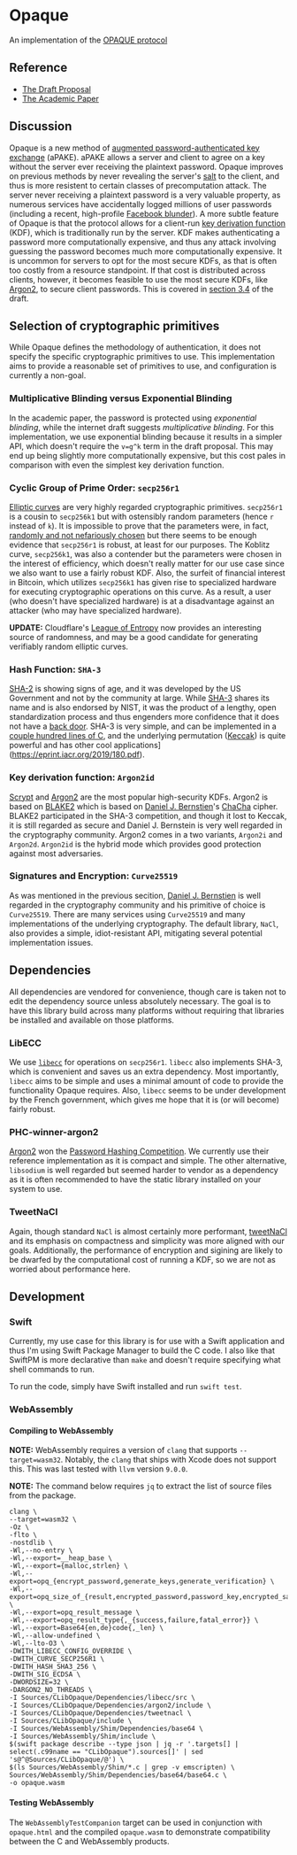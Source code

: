 # Opaque 

An implementation of the [OPAQUE protocol](https://tools.ietf.org/html/draft-krawczyk-cfrg-opaque-00)

## Reference

* [The Draft Proposal](https://tools.ietf.org/html/draft-krawczyk-cfrg-opaque-00)
* [The Academic Paper](https://eprint.iacr.org/2018/163.pdf)

## Discussion

Opaque is a new method of [augmented password-authenticated key exchange](https://en.wikipedia.org/wiki/Password-authenticated_key_agreement) (aPAKE). aPAKE allows a server and client to agree on a key without the server ever receiving the plaintext password. Opaque improves on previous methods by never revealing the server's [salt](https://en.wikipedia.org/wiki/Salt_(cryptography)) to the client, and thus is more resistent to certain classes of precomputation attack. The server never receiving a plaintext password is a very valuable property, as numerous services have accidentally logged millions of user passwords (including a recent, high-profile [Facebook blunder](https://krebsonsecurity.com/2019/03/facebook-stored-hundreds-of-millions-of-user-passwords-in-plain-text-for-years/)).
A more subtle feature of Opaque is that the protocol allows for a client-run [key derivation function](https://en.wikipedia.org/wiki/Key_derivation_function) (KDF), which is traditionally run by the server. KDF makes authenticating a password more computationally expensive, and thus any attack involving guessing the password becomes much more computationally expensive. It is uncommon for servers to opt for the most secure KDFs, as that is often too costly from a resource standpoint. If that cost is distributed across clients, however, it becomes feasible to use the most secure KDFs, like [Argon2](https://en.wikipedia.org/wiki/Argon2), to secure client passwords. This is covered in [section 3.4](https://tools.ietf.org/html/draft-krawczyk-cfrg-opaque-00#section-3.4) of the draft.

## Selection of cryptographic primitives

While Opaque defines the methodology of authentication, it does not specify the specific cryptographic primitives to use. This implementation aims to provide a reasonable set of primitives to use, and configuration is currently a non-goal.

### Multiplicative Blinding versus Exponential Blinding

In the academic paper, the password is protected using _exponential blinding_, while the internet draft suggests _multiplicative blinding_. For this implementation, we use exponential blinding because it results in a simpler API, which doesn't require the `v=g^k` term in the draft proposal. This may end up being slightly more computationally expensive, but this cost pales in comparison with even the simplest key derivation function.

### Cyclic Group of Prime Order: `secp256r1`

[Elliptic curves](https://en.wikipedia.org/wiki/Elliptic-curve_cryptography) are very highly regarded cryptographic primitives. `secp256r1` is a cousin to `secp256k1` but with ostensibly random parameters (hence `r` instead of `k`). It is impossible to prove that the parameters were, in fact, [randomly and not nefariously chosen](https://crypto.stackexchange.com/questions/18965/is-secp256r1-more-secure-than-secp256k1) but there seems to be enough evidence that `secp256r1` is robust, at least for our purposes. The Koblitz curve, `secp256k1`, was also a contender but the parameters were chosen in the interest of efficiency, which doesn't really matter for our use case since we also want to use a fairly robust KDF. Also, the surfeit of financial interest in Bitcoin, which utilizes `secp256k1` has given rise to specialized hardware for executing cryptographic operations on this curve. As a result, a user (who doesn't have specialized hardware) is at a disadvantage against an attacker (who may have specialized hardware).

**UPDATE:** Cloudflare's [League of Entropy](https://www.cloudflare.com/leagueofentropy/) now provides an interesting source of randomness, and may be a good candidate for generating verifiably random elliptic curves.

### Hash Function: `SHA-3`

[SHA-2](https://en.wikipedia.org/wiki/SHA-2) is showing signs of age, and it was developed by the US Government and not by the community at large. While [SHA-3](https://en.wikipedia.org/wiki/SHA-3) shares its name and is also endorsed by NIST, it was the product of a lengthy, open standardization process and thus engenders more confidence that it does not have a [back door](https://en.wikipedia.org/wiki/Backdoor_(computing)). SHA-3 is very simple, and can be implemented in a [couple hundred lines of C](https://github.com/mjosaarinen/tiny_sha3/blob/master/sha3.c), and the underlying permutation ([Keccak](https://keccak.team)) is quite powerful and has other cool applications](https://eprint.iacr.org/2019/180.pdf).

### Key derivation function: `Argon2id`

[Scrypt](https://en.wikipedia.org/wiki/Scrypt) and [Argon2](https://en.wikipedia.org/wiki/Argon2) are the most popular high-security KDFs. Argon2 is based on [BLAKE2](https://en.wikipedia.org/wiki/BLAKE_(hash_function)#BLAKE2) which is based on [Daniel J. Bernstien](https://en.wikipedia.org/wiki/Daniel_J._Bernstein)'s [ChaCha](https://en.wikipedia.org/wiki/Salsa20#ChaCha_variant) cipher. BLAKE2 participated in the SHA-3 competition, and though it lost to Keccak, it is still regarded as secure and Daniel J. Bernstein is very well regarded in the cryptography community.
Argon2 comes in a two variants, `Argon2i` and `Argon2d`. `Argon2id` is the hybrid mode which provides good protection against most adversaries. 

### Signatures and Encryption: `Curve25519`

As was mentioned in the previous secition, [Daniel J. Bernstien](https://en.wikipedia.org/wiki/Daniel_J._Bernstein) is well regarded in the cryptography community and his primitive of choice is `Curve25519`. There are many services using `Curve25519` and many implementations of the underlying cryptography. The default library, `NaCl`, also provides a simple, idiot-resistant API, mitigating several potential implementation issues.

## Dependencies 

All dependencies are vendored for convenience, though care is taken not to edit the dependency source unless absolutely necessary. The goal is to have this library build across many platforms without requiring that libraries be installed and available on those platforms.

### LibECC

We use [`libecc`](https://github.com/ANSSI-FR/libecc) for operations on `secp256r1`.  `libecc` also implements SHA-3, which is convenient and saves us an extra dependency. Most importantly, `libecc` aims to be simple and uses a minimal amount of code to provide the functionality Opaque requires. Also, `libecc` seems to be under development by the French government, which gives me hope that it is (or will become) fairly robust.

### PHC-winner-argon2

[Argon2](https://github.com/P-H-C/phc-winner-argon2) won the [Password Hashing Competition](https://password-hashing.net). We currently use their reference implementation as it is compact and simple. The other alternative, `libsodium` is well regarded but seemed harder to vendor as a dependency as it is often recommended to have the static library installed on your system to use.

### TweetNaCl

Again, though standard `NaCl` is almost certainly more performant, [tweetNaCl](https://tweetnacl.cr.yp.to) and its emphasis on compactness and simplicity was more aligned with our goals. Additionally, the performance of encryption and sigining are likely to be dwarfed by the computational cost of running a KDF, so we are not as worried about performance here.

## Development

### Swift

Currently, my use case for this library is for use with a Swift application and thus I'm using Swift Package Manager to build the C code. I also like that SwiftPM is more declarative than `make` and doesn't require specifying what shell commands to run.

To run the code, simply have Swift installed and run `swift test`. 

### WebAssembly

#### Compiling to WebAssembly

**NOTE:** WebAssembly requires a version of `clang` that supports  `--target=wasm32`. Notably, the `clang` that ships with Xcode does not support this. This was last tested with `llvm` version `9.0.0`.

**NOTE:** The command below requires `jq` to extract the list of source files from the package.

```
clang \
--target=wasm32 \
-Oz \
-flto \
-nostdlib \
-Wl,--no-entry \
-Wl,--export=__heap_base \
-Wl,--export={malloc,strlen} \
-Wl,--export=opq_{encrypt_password,generate_keys,generate_verification} \
-Wl,--export=opq_size_of_{result,encrypted_password,password_key,encrypted_salted_password,encrypted_private_key,public_key,verification_nonce,verification} \
-Wl,--export=opq_result_message \
-Wl,--export=opq_result_type{,_{success,failure,fatal_error}} \
-Wl,--export=Base64{en,de}code{,_len} \
-Wl,--allow-undefined \
-Wl,--lto-O3 \
-DWITH_LIBECC_CONFIG_OVERRIDE \
-DWITH_CURVE_SECP256R1 \
-DWITH_HASH_SHA3_256 \
-DWITH_SIG_ECDSA \
-DWORDSIZE=32 \
-DARGON2_NO_THREADS \
-I Sources/CLibOpaque/Dependencies/libecc/src \
-I Sources/CLibOpaque/Dependencies/argon2/include \
-I Sources/CLibOpaque/Dependencies/tweetnacl \
-I Sources/CLibOpaque/include \
-I Sources/WebAssembly/Shim/Dependencies/base64 \
-I Sources/WebAssembly/Shim/include \
$(swift package describe --type json | jq -r '.targets[] | select(.c99name == "CLibOpaque").sources[]' | sed 's@^@Sources/CLibOpaque/@') \
$(ls Sources/WebAssembly/Shim/*.c | grep -v emscripten) \
Sources/WebAssembly/Shim/Dependencies/base64/base64.c \
-o opaque.wasm
```

#### Testing WebAssembly

The `WebAssemblyTestCompanion` target can be used in conjunction with `opaque.html` and the compiled `opaque.wasm` to demonstrate compatibility between the C and WebAssembly products.

